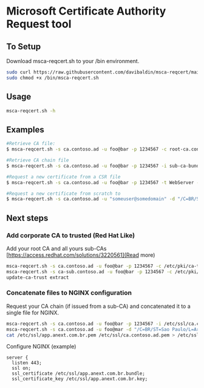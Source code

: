 # Microsoft Certificate Authority Request tool

## To Setup

Download msca-reqcert.sh to your /bin environment.

```bash
sudo curl https://raw.githubusercontent.com/davibaldin/msca-reqcert/main/msca-reqcert.sh -o /bin/msca-reqcert.sh
sudo chmod +x /bin/msca-reqcert.sh
```

## Usage

```bash
msca-reqcert.sh -h
```

## Examples

```bash
#Retrieve CA file:
$ msca-reqcert.sh -s ca.contoso.ad -u foo@bar -p 1234567 -c root-ca.contoso.ad.cer

#Retrieve CA chain file
$ msca-reqcert.sh -s ca.contoso.ad -u foo@bar -p 1234567 -i sub-ca-bundle.contoso.ad.cer

#Request a new certificate from a CSR file
$ msca-reqcert.sh -s ca.contoso.ad -u foo@bar -p 1234567 -t WebServer -r request.csr

#Request a new certificate from scratch to 
$ msca-reqcert.sh -s ca.contoso.ad -u "someuser@somedomain" -d "/C=BR/ST=Sao Paulo/L=Araraquara/O=ANEXT" -n app.anext.com.br -k app.anext.com.br.pem
```

## Next steps

### Add corporate CA to trusted (Red Hat Like)

Add your root CA and all yours sub-CAs [https://access.redhat.com/solutions/3220561](Read more)

```bash
msca-reqcert.sh -s ca.contoso.ad -u foo@bar -p 1234567 -c /etc/pki/ca-trust/source/anchors/ca-root.contoso.ad.pem
msca-reqcert.sh -s ca-sub.contoso.ad -u foo@bar -p 1234567 -c /etc/pki/ca-trust/source/anchors/ca-sub.contoso.ad.pem
update-ca-trust extract
```

### Concatenate files to NGINX configuration

Request your CA chain (if issued from a sub-CA) and concatenated it to a single file for NGINX.

```bash
msca-reqcert.sh -s ca.contoso.ad -u foo@bar -p 1234567 -i /etc/ssl/ca.contoso.ad.pem
msca-reqcert.sh -s ca.contoso.ad -u foo@mar -d "/C=BR/ST=Sao Paulo/L=Araraquara/O=ANEXT" -n app.anext.com.br -k /etc/ssl/app.anext.com.br.key -w /etc/ssl/app.anext.com.br.pem
cat /etc/ssl/app.anext.com.br.pem /etc/ssl/ca.contoso.ad.pem > /etc/ssl/app.anext.com.br.bundle
```

Configure NGINX (example)

```
server {
  listen 443;
  ssl on;
  ssl_certificate /etc/ssl/app.anext.com.br.bundle;
  ssl_certificate_key /etc/ssl/app.anext.com.br.key;
```
